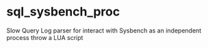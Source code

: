 # sql_sysbench_proc
Slow Query Log parser for interact with Sysbench as an independent process throw a LUA script
